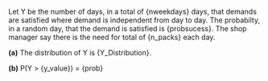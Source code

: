 

Let Y be the number of days, in a total of {nweekdays} days, that demands are satisfied where demand is independent from day to day. The probabilty, in a random day, that the demand is satisfied is {probsucess}. The shop manager say there is the need for total of {n_packs} each day.


**(a)** The distribution of Y is {Y_Distribution}.

**(b)** P(Y > {y_value}) = {prob}

